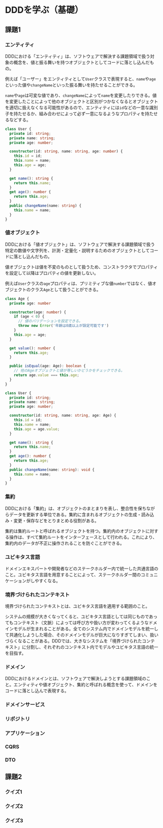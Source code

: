 # DDDを学ぶ（基礎）

## 課題1

### エンティティ

DDDにおける「エンティティ」は、ソフトウェアで解決する課題領域で扱う対象の概念を、値と振る舞いを持つオブジェクトとしてコードに落とし込んだもの。

例えば「ユーザー」をエンティティとして`User`クラスで表現すると、`name`や`age`といった値や`changeName`といった振る舞いを持たせることができる。

`name`や`age`は可変な値であり、`changeName`によって`name`を変更したりできる。値を変更したことによって他のオブジェクトと区別がつかなくなるとオブジェクトを適切に扱えなくなる可能性があるので、エンティティには`id`などの一意な識別子を持たせるか、組み合わせによって必ず一意になるようなプロパティを持たせるなどする。

```typescript
class User {
  private id: string;
  private name: string;
  private age: number;

  constructor(id: string, name: string, age: number) {
    this.id = id;
    this.name = name;
    this.age = age;
  }

  get name(): string {
    return this.name;
  }
  get age(): number {
    return this.age;
  }
  public changeName(name: string) {
    this.name = name;
  }
}
```

### 値オブジェクト

DDDにおける「値オブジェクト」は、ソフトウェアで解決する課題領域で扱う特定の数値や文字列を、計測・定量化・説明するためのオブジェクトとしてコードに落とし込んだもの。

値オブジェクトは値を不変のものとして扱うため、コンストラクタでプロパティを設定して以降はプロパティの値を更新しない。

例えば`User`クラスの`age`プロパティは、プリミティブな値`number`ではなく、値オブジェクトのクラス`Age`として扱うことができる。

```typescript
class Age {
  private age: number

  constructor(age: number) {
    if (age < 0) {
      // 値のバリデーションを設定できる。
      throw new Error('年齢は0歳以上が設定可能です')
    }
    this.age = age;
  }

  get value(): number {
    return this.age;
  }

  public isEqual(age: Age): boolean {
    // 他のAgeオブジェクトと値が等しいかどうかをチェックできる。
    return age.value === this.age;
  }
}

class User {
  private id: string;
  private name: string;
  private age: number;

  constructor(id: string, name: string, age: Age) {
    this.id = id;
    this.name = name;
    this.age = age.value;
  }

  get name(): string {
    return this.name;
  }
  get age(): number {
    return this.age;
  }
  public changeName(name: string): void {
    this.name = name;
  }
}
```

### 集約

DDDにおける「集約」は、オブジェクトのまとまりを表し、整合性を保ちながらデータを更新する単位である。集約に含まれるオブジェクトの生成・読み込み・変更・保存などをとりまとめる役割がある。

集約は集約ルートと呼ばれるオブジェクトを持つ。集約内のオブジェクトに対する操作は、すべて集約ルートをインターフェースとして行われる。これにより、集約内のデータが不正に操作されることを防ぐことができる。

### ユビキタス言語

ドメインエキスパートや開発者などのステークホルダー内で統一した共通言語のこと。ユビキタス言語を用意することによって、ステークホルダー間のコミュニケーションがしやすくなる。

### 境界づけられたコンテキスト

境界づけられたコンテキストとは、ユビキタス言語を適用する範囲のこと。

システムの規模が大きくなってくると、ユビキタス言語としては同じものであってもコンテキスト（文脈）によっては呼び方や扱い方が変わってくるようなドメインモデルが生まれることがある。全てのシステム内でドメインモデルを統一して共通化しようした場合、そのドメインモデルが巨大になりすぎてしまい、扱いづらくなることがある。DDDでは、大きなシステムを「境界づけられたコンテキスト」に分割し、それぞれのコンテキスト内でモデルやユビキタス言語の統一を目指す。

### ドメイン

DDDにおけるドメインとは、ソフトウェアで解決しようとする課題領域のこと。エンティティや値オブジェクト、集約と呼ばれる概念を使って、ドメインをコードに落とし込んで表現する。

### ドメインサービス

### リポジトリ

### アプリケーション

### CQRS

### DTO

## 課題2

### クイズ1

### クイズ2

### クイズ3
